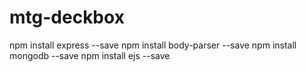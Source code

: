 # mtg-deckbox
npm install express --save
npm install body-parser --save
npm install mongodb --save
npm install ejs --save